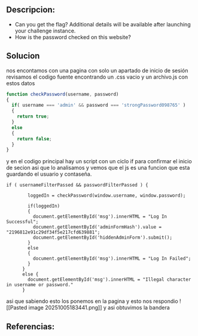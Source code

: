 
## Descripcion:
* Can you get the flag?
Additional details will be available after launching your challenge instance.
* How is the password checked on this website?

## Solucion
nos encontamos con una pagina con solo un apartado de inicio de sesión revisamos el codigo fuente encontrando un .css vacio y un archivo.js con estos datos
```js
function checkPassword(username, password)
{
  if( username === 'admin' && password === 'strongPassword098765' )
  {
    return true;
  }
  else
  {
    return false;
  }
}

```

y en el codigo principal hay un script con un ciclo if para confirmar el inicio de secion asi que lo analisamos y vemos que el js es una funcion que esta guardando el usuario y contaseña.
```
if ( usernameFilterPassed && passwordFilterPassed ) {
      
        loggedIn = checkPassword(window.username, window.password);
        
        if(loggedIn)
        {
          document.getElementById('msg').innerHTML = "Log In Successful";
          document.getElementById('adminFormHash').value = "2196812e91c29df34f5e217cfd639881";
          document.getElementById('hiddenAdminForm').submit();
        }
        else
        {
          document.getElementById('msg').innerHTML = "Log In Failed";
        }
      }
      else {
        document.getElementById('msg').innerHTML = "Illegal character in username or password."
      }
```
asi que sabiendo esto los ponemos en la pagina y esto nos respondio 
![[Pasted image 20251005183441.png]]
y asi obtuvimos la bandera
## Referencias: